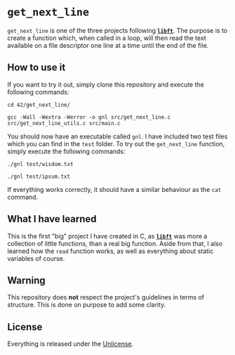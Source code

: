 # ```get_next_line```
```get_next_line``` is one of the three projects following [**```libft```**](https://github.com/maxdesalle/42/tree/main/libft). The purpose is to create a function which, when called in a loop, will then read the text available on a file descriptor one line at a time until the end of the file.

## How to use it
If you want to try it out, simply clone this repository and execute the following commands:
```console
cd 42/get_next_line/
```
```console
gcc -Wall -Wextra -Werror -o gnl src/get_next_line.c src/get_next_line_utils.c src/main.c
```
You should now have an executable called ```gnl```. I have included two test files which you can find in the ```test``` folder. To try out the ```get_next_line``` function, simply execute the following commands:
```console
./gnl test/wisdom.txt
```
```console
./gnl test/ipsum.txt
```
If everything works correctly, it should have a similar behaviour as the ```cat``` command.

## What I have learned
This is the first "big" project I have created in C, as [**```libft```**](https://github.com/maxdesalle/42/tree/main/libft) was more a collection of little functions, than a real big function. Aside from that, I also learned how the ```read``` function works, as well as everything about static variables of course.

## Warning
This repository does **not** respect the project's guidelines in terms of structure. This is done on purpose to add some clarity.

## License
Everything is released under the [Unlicense](https://github.com/maxdesalle/42/blob/main/LICENSE).
